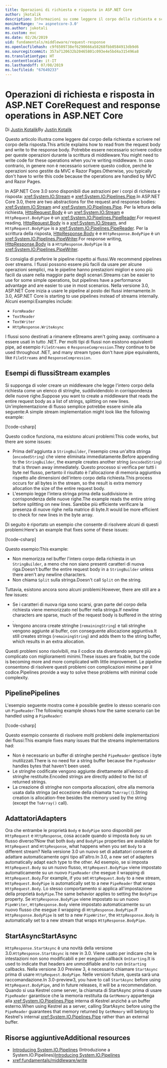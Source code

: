 ```yaml
---
title: Operazioni di richiesta e risposta in ASP.NET Core
author: jkotalik
description: Informazioni su come leggere il corpo della richiesta e scrivere il corpo della risposta in ASP.NET Core.
monikerRange: '>= aspnetcore-3.0'
ms.author: jukotali
ms.custom: mvc
ms.date: 02/26/2019
uid: fundamentals/middleware/request-response
ms.openlocfilehash: c9f6509738ef6290666a58268fbb0584913db9d6
ms.sourcegitcommit: 357a7120632b20465801c093e4e5bd4a315496a8
ms.translationtype: HT
ms.contentlocale: it-IT
ms.lasthandoff: 07/08/2019
ms.locfileid: "67649233"
---
```

# <a name="request-and-response-operations-in-aspnet-core"></a><span data-ttu-id="9dc63-103">Operazioni di richiesta e risposta in ASP.NET Core</span><span class="sxs-lookup"><span data-stu-id="9dc63-103">Request and response operations in ASP.NET Core</span></span>

<span data-ttu-id="9dc63-104">Di [Justin Kotalik](https://github.com/jkotalik)</span><span class="sxs-lookup"><span data-stu-id="9dc63-104">By [Justin Kotalik](https://github.com/jkotalik)</span></span>

<span data-ttu-id="9dc63-105">Questo articolo illustra come leggere dal corpo della richiesta e scrivere nel corpo della risposta.</span><span class="sxs-lookup"><span data-stu-id="9dc63-105">This article explains how to read from the request body and write to the response body.</span></span> <span data-ttu-id="9dc63-106">Potrebbe essere necessario scrivere codice per queste operazioni durante la scrittura di middleware.</span><span class="sxs-lookup"><span data-stu-id="9dc63-106">You might need to write code for these operations when you're writing middleware.</span></span> <span data-ttu-id="9dc63-107">In caso contrario, in genere non è necessario scrivere questo codice, perché le operazioni sono gestite da MVC e Razor Pages.</span><span class="sxs-lookup"><span data-stu-id="9dc63-107">Otherwise, you typically don't have to write this code because the operations are handled by MVC and Razor Pages.</span></span>

<span data-ttu-id="9dc63-108">In ASP.NET Core 3.0 sono disponibili due astrazioni per i corpi di richiesta e risposta: <xref:System.IO.Stream> e <xref:System.IO.Pipelines.Pipe>.</span><span class="sxs-lookup"><span data-stu-id="9dc63-108">In ASP.NET Core 3.0, there are two abstractions for the request and response bodies: <xref:System.IO.Stream> and <xref:System.IO.Pipelines.Pipe>.</span></span> <span data-ttu-id="9dc63-109">Per la lettura della richiesta, [HttpRequest.Body](xref:Microsoft.AspNetCore.Http.HttpRequest.Body) è un <xref:System.IO.Stream> e `HttpRequest.BodyPipe` è un <xref:System.IO.Pipelines.PipeReader>.</span><span class="sxs-lookup"><span data-stu-id="9dc63-109">For request reading, [HttpRequest.Body](xref:Microsoft.AspNetCore.Http.HttpRequest.Body) is a <xref:System.IO.Stream>, and `HttpRequest.BodyPipe` is a <xref:System.IO.Pipelines.PipeReader>.</span></span> <span data-ttu-id="9dc63-110">Per la scrittura della risposta, [HttpResponse.Body](xref:Microsoft.AspNetCore.Http.HttpResponse.Body) è e `HttpResponse.BodyPipe` è un <xref:System.IO.Pipelines.PipeWriter>.</span><span class="sxs-lookup"><span data-stu-id="9dc63-110">For response writing, [HttpResponse.Body](xref:Microsoft.AspNetCore.Http.HttpResponse.Body) is a `HttpResponse.BodyPipe` is a <xref:System.IO.Pipelines.PipeWriter>.</span></span>

<span data-ttu-id="9dc63-111">Si consiglia di preferire le pipeline rispetto ai flussi.</span><span class="sxs-lookup"><span data-stu-id="9dc63-111">We recommend pipelines over streams.</span></span> <span data-ttu-id="9dc63-112">I flussi possono essere più facili da usare per alcune operazioni semplici, ma le pipeline hanno prestazioni migliori e sono più facili da usare nella maggior parte degli scenari.</span><span class="sxs-lookup"><span data-stu-id="9dc63-112">Streams can be easier to use for some simple operations, but pipelines have a performance advantage and are easier to use in most scenarios.</span></span> <span data-ttu-id="9dc63-113">Nella versione 3.0, ASP.NET Core inizia a usare le pipeline al posto dei flussi internamente.</span><span class="sxs-lookup"><span data-stu-id="9dc63-113">In 3.0, ASP.NET Core is starting to use pipelines instead of streams internally.</span></span> <span data-ttu-id="9dc63-114">Alcuni esempi:</span><span class="sxs-lookup"><span data-stu-id="9dc63-114">Examples include:</span></span>

- `FormReader`
- `TextReader`
- `TextWriter`
- `HttpResponse.WriteAsync`

<span data-ttu-id="9dc63-115">I flussi sono destinati a rimanere e</span><span class="sxs-lookup"><span data-stu-id="9dc63-115">Streams aren't going away.</span></span> <span data-ttu-id="9dc63-116">continuano a essere usati in tutto .NET. Per molti tipi di flussi non esistono equivalenti pipe, ad esempio `FileStreams` e `ResponseCompression`.</span><span class="sxs-lookup"><span data-stu-id="9dc63-116">They continue to be used throughout .NET, and many stream types don't have pipe equivalents, like `FileStreams` and `ResponseCompression`.</span></span>

## <a name="stream-examples"></a><span data-ttu-id="9dc63-117">Esempi di flussi</span><span class="sxs-lookup"><span data-stu-id="9dc63-117">Stream examples</span></span>

<span data-ttu-id="9dc63-118">Si supponga di voler creare un middleware che legge l'intero corpo della richiesta come un elenco di stringhe, suddividendolo in corrispondenza delle nuove righe.</span><span class="sxs-lookup"><span data-stu-id="9dc63-118">Suppose you want to create a middleware that reads the entire request body as a list of strings, splitting on new lines.</span></span> <span data-ttu-id="9dc63-119">Un'implementazione di flusso semplice potrebbe essere simile alla seguente:</span><span class="sxs-lookup"><span data-stu-id="9dc63-119">A simple stream implementation might look like the following example:</span></span>

[!code-csharp[](request-response/samples/3.x/RequestResponseSample/Startup.cs?name=GetListOfStringsFromStream)]

<span data-ttu-id="9dc63-120">Questo codice funziona, ma esistono alcuni problemi:</span><span class="sxs-lookup"><span data-stu-id="9dc63-120">This code works, but there are some issues:</span></span>

- <span data-ttu-id="9dc63-121">Prima dell'aggiunta a `StringBuilder`, l'esempio crea un'altra stringa (`encodedString`) che viene eliminata immediatamente.</span><span class="sxs-lookup"><span data-stu-id="9dc63-121">Before appending to the `StringBuilder`, the example creates another string (`encodedString`) that is thrown away immediately.</span></span> <span data-ttu-id="9dc63-122">Questo processo si verifica per tutti i byte nel flusso, pertanto il risultato è l'allocazione di memoria aggiuntiva rispetto alle dimensioni dell'intero corpo della richiesta.</span><span class="sxs-lookup"><span data-stu-id="9dc63-122">This process occurs for all bytes in the stream, so the result is extra memory allocation the size of the entire request body.</span></span>
- <span data-ttu-id="9dc63-123">L'esempio legge l'intera stringa prima della suddivisione in corrispondenza delle nuove righe.</span><span class="sxs-lookup"><span data-stu-id="9dc63-123">The example reads the entire string before splitting on new lines.</span></span> <span data-ttu-id="9dc63-124">Sarebbe più efficiente verificare la presenza di nuove righe nella matrice di byte.</span><span class="sxs-lookup"><span data-stu-id="9dc63-124">It would be more efficient to check for new lines in the byte array.</span></span>

<span data-ttu-id="9dc63-125">Di seguito è riportato un esempio che consente di risolvere alcuni di questi problemi:</span><span class="sxs-lookup"><span data-stu-id="9dc63-125">Here's an example that fixes some of these issues:</span></span>

[!code-csharp[](request-response/samples/3.x/RequestResponseSample/Startup.cs?name=GetListOfStringsFromStreamMoreEfficient)]

<span data-ttu-id="9dc63-126">Questo esempio:</span><span class="sxs-lookup"><span data-stu-id="9dc63-126">This example:</span></span>

- <span data-ttu-id="9dc63-127">Non memorizza nel buffer l'intero corpo della richiesta in un `StringBuilder`, a meno che non siano presenti caratteri di nuova riga.</span><span class="sxs-lookup"><span data-stu-id="9dc63-127">Doesn't buffer the entire request body in a `StringBuilder` unless there aren't any newline characters.</span></span>
- <span data-ttu-id="9dc63-128">Non chiama `Split` sulla stringa.</span><span class="sxs-lookup"><span data-stu-id="9dc63-128">Doesn't call `Split` on the string.</span></span>

<span data-ttu-id="9dc63-129">Tuttavia, esistono ancora sono alcuni problemi:</span><span class="sxs-lookup"><span data-stu-id="9dc63-129">However, there are still are a few issues:</span></span>

- <span data-ttu-id="9dc63-130">Se i caratteri di nuova riga sono scarsi, gran parte del corpo della richiesta viene memorizzato nel buffer nella stringa.</span><span class="sxs-lookup"><span data-stu-id="9dc63-130">If newline characters are sparse, much of the request body is buffered in the string .</span></span>
- <span data-ttu-id="9dc63-131">Vengono ancora create stringhe (`remainingString`) e tali stringhe vengono aggiunte al buffer, con conseguente allocazione aggiuntiva.</span><span class="sxs-lookup"><span data-stu-id="9dc63-131">It still creates strings (`remainingString`) and adds them to the string buffer, which results in an extra allocation.</span></span>

<span data-ttu-id="9dc63-132">Questi problemi sono risolvibili, ma il codice sta diventando sempre più complicato con miglioramenti minimi.</span><span class="sxs-lookup"><span data-stu-id="9dc63-132">These issues are fixable, but the code is becoming more and more complicated with little improvement.</span></span> <span data-ttu-id="9dc63-133">Le pipeline consentono di risolvere questi problemi con complicazioni minime per il codice.</span><span class="sxs-lookup"><span data-stu-id="9dc63-133">Pipelines provide a way to solve these problems with minimal code complexity.</span></span>

## <a name="pipelines"></a><span data-ttu-id="9dc63-134">Pipeline</span><span class="sxs-lookup"><span data-stu-id="9dc63-134">Pipelines</span></span>

<span data-ttu-id="9dc63-135">L'esempio seguente mostra come è possibile gestire lo stesso scenario con un `PipeReader`:</span><span class="sxs-lookup"><span data-stu-id="9dc63-135">The following example shows how the same scenario can be handled using a `PipeReader`:</span></span>

[!code-csharp[](request-response/samples/3.x/RequestResponseSample/Startup.cs?name=GetListOfStringFromPipe)]

<span data-ttu-id="9dc63-136">Questo esempio consente di risolvere molti problemi delle implementazioni dei flussi:</span><span class="sxs-lookup"><span data-stu-id="9dc63-136">This example fixes many issues that the streams implementations had:</span></span>

- <span data-ttu-id="9dc63-137">Non è necessario un buffer di stringhe perché `PipeReader` gestisce i byte inutilizzati.</span><span class="sxs-lookup"><span data-stu-id="9dc63-137">There is no need for a string buffer because the `PipeReader` handles bytes that haven't been used.</span></span>
- <span data-ttu-id="9dc63-138">Le stringhe codificate vengono aggiunte direttamente all'elenco di stringhe restituite.</span><span class="sxs-lookup"><span data-stu-id="9dc63-138">Encoded strings are directly added to the list of returned strings.</span></span>
- <span data-ttu-id="9dc63-139">La creazione di stringhe non comporta allocazioni, oltre alla memoria usata dalla stringa (ad eccezione della chiamata `ToArray()`).</span><span class="sxs-lookup"><span data-stu-id="9dc63-139">String creation is allocation-free besides the memory used by the string (except the `ToArray()` call).</span></span>

## <a name="adapters"></a><span data-ttu-id="9dc63-140">Adattatori</span><span class="sxs-lookup"><span data-stu-id="9dc63-140">Adapters</span></span>

<span data-ttu-id="9dc63-141">Ora che entrambe le proprietà `Body` e `BodyPipe` sono disponibili per `HttpRequest` e `HttpResponse`, cosa accade quando si imposta `Body` su un flusso diverso?</span><span class="sxs-lookup"><span data-stu-id="9dc63-141">Now that both `Body` and `BodyPipe` properties are available for `HttpRequest` and `HttpResponse`, what happens when you set `Body` to a different stream?</span></span> <span data-ttu-id="9dc63-142">Nella versione 3.0 un nuovo set di adattatori consente di adattare automaticamente ogni tipo all'altro.</span><span class="sxs-lookup"><span data-stu-id="9dc63-142">In 3.0, a new set of adapters automatically adapt each type to the other.</span></span> <span data-ttu-id="9dc63-143">Ad esempio, se si imposta `HttpRequest.Body` su un nuovo flusso, `HttpRequest.BodyPipe` viene impostato automaticamente su un nuovo `PipeReader` che esegue il wrapping di `HttpRequest.Body`.</span><span class="sxs-lookup"><span data-stu-id="9dc63-143">For example, if you set `HttpRequest.Body` to a new stream, `HttpRequest.BodyPipe` is automatically set to a new `PipeReader` that wraps `HttpRequest.Body`.</span></span> <span data-ttu-id="9dc63-144">Lo stesso comportamento si applica all'impostazione della proprietà `BodyPipe`.</span><span class="sxs-lookup"><span data-stu-id="9dc63-144">The same behavior applies to setting the `BodyPipe` property.</span></span> <span data-ttu-id="9dc63-145">Se `HttpResponse.BodyPipe` viene impostato su un nuovo `PipeWriter`, `HttpResponse.Body` viene impostato automaticamente su un nuovo flusso che esegue il wrapping di `HttpResponse.BodyPipe`.</span><span class="sxs-lookup"><span data-stu-id="9dc63-145">If `HttpResponse.BodyPipe` is set to a new `PipeWriter`, the `HttpResponse.Body` is automatically set to a new stream that wraps `HttpResponse.BodyPipe`.</span></span>

## <a name="startasync"></a><span data-ttu-id="9dc63-146">StartAsync</span><span class="sxs-lookup"><span data-stu-id="9dc63-146">StartAsync</span></span>

<span data-ttu-id="9dc63-147">`HttpResponse.StartAsync` è una novità della versione 3.0.</span><span class="sxs-lookup"><span data-stu-id="9dc63-147">`HttpResponse.StartAsync` is new in 3.0.</span></span> <span data-ttu-id="9dc63-148">Viene usato per indicare che le intestazioni non sono modificabili e per eseguire callback `OnStarting`.</span><span class="sxs-lookup"><span data-stu-id="9dc63-148">It is used to indicate that headers are unmodifiable and to run `OnStarting` callbacks.</span></span> <span data-ttu-id="9dc63-149">Nella versione 3.0 Preview 3, è necessario chiamare `StartAsync` prima di usare `HttpRequest.BodyPipe`. Nelle versioni future, questa sarà una raccomandazione.</span><span class="sxs-lookup"><span data-stu-id="9dc63-149">In 3.0-preview3, you have to call `StartAsync` before using `HttpRequest.BodyPipe`, and in future releases, it will be a recommendation.</span></span> <span data-ttu-id="9dc63-150">Quando si usa Kestrel come server, la chiamata di StartAsync prima di usare `PipeReader` garantisce che la memoria restituita da `GetMemory` appartenga alla <xref:System.IO.Pipelines.Pipe> interna di Kestrel anziché a un buffer esterno.</span><span class="sxs-lookup"><span data-stu-id="9dc63-150">When using Kestrel as a server, calling StartAsync before using the `PipeReader` guarantees that memory returned by `GetMemory` will belong to Kestrel's internal <xref:System.IO.Pipelines.Pipe> rather than an external buffer.</span></span>

## <a name="additional-resources"></a><span data-ttu-id="9dc63-151">Risorse aggiuntive</span><span class="sxs-lookup"><span data-stu-id="9dc63-151">Additional resources</span></span>

- <span data-ttu-id="9dc63-152">[Introducing System.IO.Pipelines](https://devblogs.microsoft.com/dotnet/system-io-pipelines-high-performance-io-in-net/) (Introduzione a System.IO.Pipelines)</span><span class="sxs-lookup"><span data-stu-id="9dc63-152">[Introducing System.IO.Pipelines](https://devblogs.microsoft.com/dotnet/system-io-pipelines-high-performance-io-in-net/)</span></span>
- <xref:fundamentals/middleware/write>
